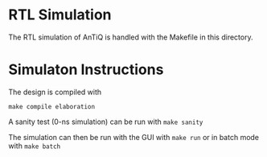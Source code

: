 # RTL Simulation

The RTL simulation of AnTiQ is handled with the Makefile in this directory.

# Simulaton Instructions

The design is compiled with

```make compile elaboration```

A sanity test (0-ns simulation) can be run with  ```make sanity```

The simulation can then be run with the GUI with  ```make run``` or in batch mode with ```make batch```
